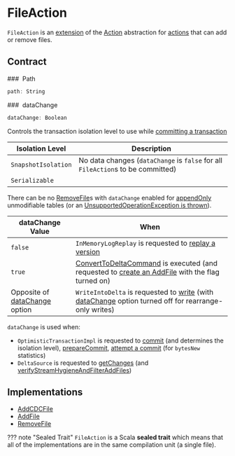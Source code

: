 # FileAction

`FileAction` is an [extension](#contract) of the [Action](Action.md) abstraction for [actions](#implementations) that can add or remove files.

## Contract

### <span id="path"> Path

```scala
path: String
```

### <span id="dataChange"> dataChange

```scala
dataChange: Boolean
```

Controls the transaction isolation level to use while [committing a transaction](OptimisticTransactionImpl.md#commit)

Isolation Level | Description
----------------|---------
 `SnapshotIsolation` | No data changes (`dataChange` is `false` for all `FileAction`s to be committed)
 `Serializable` | &nbsp;

There can be no [RemoveFile](RemoveFile.md)s with `dataChange` enabled for [appendOnly](DeltaConfigs.md#appendOnly) unmodifiable tables (or an [UnsupportedOperationException is thrown](DeltaLog.md#assertRemovable)).

dataChange Value | When
-----------------|---------
 `false` | `InMemoryLogReplay` is requested to [replay a version](InMemoryLogReplay.md#append)
 `true` | [ConvertToDeltaCommand](commands/ConvertToDeltaCommand.md) is executed (and requested to [create an AddFile](commands/ConvertToDeltaCommand.md#createAddFile) with the flag turned on)
 Opposite of [dataChange](options.md#dataChange) option | `WriteIntoDelta` is requested to [write](commands/WriteIntoDelta.md#write) (with [dataChange](options.md#dataChange) option turned off for rearrange-only writes)

`dataChange` is used when:

* `OptimisticTransactionImpl` is requested to [commit](OptimisticTransactionImpl.md#commit) (and determines the isolation level), [prepareCommit](OptimisticTransactionImpl.md#prepareCommit), [attempt a commit](OptimisticTransactionImpl.md#doCommit) (for `bytesNew` statistics)
* `DeltaSource` is requested to [getChanges](DeltaSource.md#getChanges) (and [verifyStreamHygieneAndFilterAddFiles](DeltaSource.md#verifyStreamHygieneAndFilterAddFiles))

## Implementations

* [AddCDCFile](AddCDCFile.md)
* [AddFile](AddFile.md)
* [RemoveFile](RemoveFile.md)

??? note "Sealed Trait"
    `FileAction` is a Scala **sealed trait** which means that all of the implementations are in the same compilation unit (a single file).
